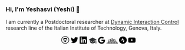 ### Hi, I'm Yeshasvi (Yeshi) 👋

I am currently a Postdoctoral researcher at [Dynamic Interaction Control](https://dic.iit.it/) research line of the Italian Institute of Technology, Genova, Italy.

<p align="center">
  <a href="https://github.com/Yeshasvitvs/"><img src="https://github.com/Yeshasvitvs/Yeshasvitvs/blob/master/social-icons/Github.png" width="4.25%" height="4.25%" alt="Github"></a>
  <a href="https://twitter.com/Yeshasvitvs"><img src="https://github.com/Yeshasvitvs/Yeshasvitvs/blob/master/social-icons/Twitter.png" width="4%" height="4%" alt="Twitter"></a>
	<a href="https://www.linkedin.com/in/yeshasvitvs/"><img src="https://github.com/Yeshasvitvs/Yeshasvitvs/blob/master/social-icons/LinkedIn.png" width="4%" height="4%" alt="LinkedIn"></a>
  <a href="https://scholar.google.it/citations?user=FfY2ry0AAAAJ&hl=en"><img src="https://github.com/Yeshasvitvs/Yeshasvitvs/blob/master/social-icons/Scholar.png" width="4.5%" height="4.5%" alt="Scholar"></a>
  <a href="mailto:yeshasvitvs@gmail.com?subject=Hello Yeshi"><img src="https://github.com/Yeshasvitvs/Yeshasvitvs/blob/master/social-icons/Google.png" width="3.75%" height="3.75%" alt="Gmail"></a>
   <a href="https://www.chess.com/member/yeshiiit"><img src="https://github.com/Yeshasvitvs/Yeshasvitvs/blob/master/social-icons/Chess.png" width="6%" height="5%" alt="Chess"></a>
   <a href="https://www.strava.com/athletes/26010309"><img src="https://github.com/Yeshasvitvs/Yeshasvitvs/blob/master/social-icons/Strava.png" width="4%" height="4%" alt="Strava"></a>
   <a href="https://www.youtube.com/channel/UCDGmn5Wvf_tZxuqgflK478Q?view_as=subscriber"><img src="https://github.com/Yeshasvitvs/Yeshasvitvs/blob/master/social-icons/YouTube.png" width="4%" height="4%" alt="YouTube"></a>
</p>


<!--
**Yeshasvitvs/Yeshasvitvs** is a ✨ _special_ ✨ repository because its `README.md` (this file) appears on your GitHub profile.
https://github.com/robotology
Here are some ideas to get you started:

- 🔭 I’m currently working on ...
- 🌱 I’m currently learning ...
- 👯 I’m looking to collaborate on ...
- 🤔 I’m looking for help with ...
- 💬 Ask me about ...
- 😄 Pronouns: ...
- ⚡ Fun fact: ...
-->
